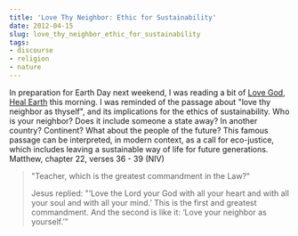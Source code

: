 ```yaml
---
title: 'Love Thy Neighbor: Ethic for Sustainability'
date: 2012-04-15
slug: love_thy_neighbor_ethic_for_sustainability
tags:
- discourse
- religion
- nature
---
```


In preparation for Earth Day next weekend, I was reading a bit of [Love
God, Heal Earth](https://www.barnesandnoble.com/w/love-god-heal-earth-sally-g-bingham/1125043148?ean=9780980028836) this morning. I was reminded of the passage about "love thy
neighbor as thyself", and its implications for the ethics of sustainability. Who
is your neighbor? Does it include someone a state away? In another country?
Continent? What about the people of the future? This famous passage can be
interpreted, in modern context, as a call for eco-justice, which includes
leaving a sustainable way of life for future generations. Matthew, chapter 22,
verses 36 - 39 (NIV)

> "Teacher, which is the greatest commandment in the Law?"
>
> Jesus replied: "&lsquo;Love the Lord your God with all your heart and with all
> your soul and with all your mind.&rsquo; This is the first and greatest
> commandment. And the second is like it: &lsquo;Love your neighbor as
> yourself.&rsquo;"
<!-- truncate -->
